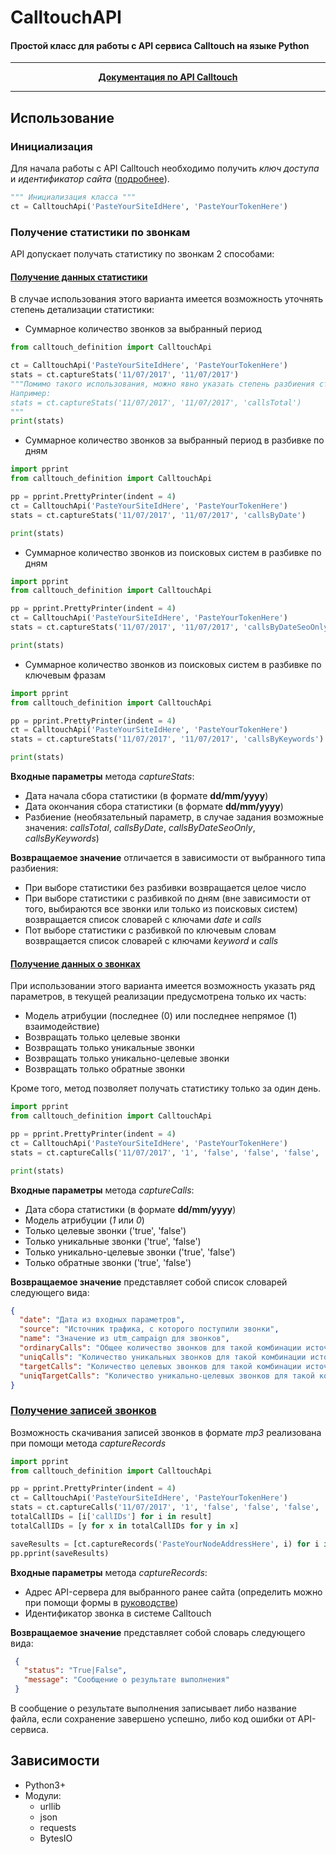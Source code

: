 # CalltouchAPI
#### Простой класс для работы с API сервиса Calltouch на языке Python

---

<p align="center">
<b><a href = "https://support.calltouch.ru/hc/ru/sections/201900285">Документация по API Calltouch</a></b>
</p>

---

## Использование 

### Инициализация

Для начала работы с API Calltouch необходимо получить *ключ доступа* и *идентификатор сайта* ([подробнее](https://support.calltouch.ru/hc/ru/articles/209242609)).

```python
""" Инициализация класса """
ct = CalltouchApi('PasteYourSiteIdHere', 'PasteYourTokenHere')
```

### Получение статистики по звонкам

API допускает получать статистику по звонкам 2 способами:

#### [Получение данных статистики](https://support.calltouch.ru/hc/ru/articles/209230609)

  В случае использования этого варианта имеется возможность уточнять степень детализации статистики:
  - Суммарное количество звонков за выбранный период
 
  ```python
  from calltouch_definition import CalltouchApi
  
  ct = CalltouchApi('PasteYourSiteIdHere', 'PasteYourTokenHere')
  stats = ct.captureStats('11/07/2017', '11/07/2017')
  """Помимо такого использования, можно явно указать степень разбиения статистики.
  Например:
  stats = ct.captureStats('11/07/2017', '11/07/2017', 'callsTotal')
  """
  print(stats)
  ```

  - Суммарное количество звонков за выбранный период в разбивке по дням
  ```python
  import pprint
  from calltouch_definition import CalltouchApi
  
  pp = pprint.PrettyPrinter(indent = 4)
  ct = CalltouchApi('PasteYourSiteIdHere', 'PasteYourTokenHere')
  stats = ct.captureStats('11/07/2017', '11/07/2017', 'callsByDate')
  
  print(stats)
  ```
  - Суммарное количество звонков из поисковых систем в разбивке по дням
  ```python
  import pprint
  from calltouch_definition import CalltouchApi
  
  pp = pprint.PrettyPrinter(indent = 4)
  ct = CalltouchApi('PasteYourSiteIdHere', 'PasteYourTokenHere')
  stats = ct.captureStats('11/07/2017', '11/07/2017', 'callsByDateSeoOnly')
  
  print(stats)
  ```
  - Суммарное количество звонков из поисковых систем в разбивке по ключевым фразам
  ```python
  import pprint
  from calltouch_definition import CalltouchApi
  
  pp = pprint.PrettyPrinter(indent = 4)
  ct = CalltouchApi('PasteYourSiteIdHere', 'PasteYourTokenHere')
  stats = ct.captureStats('11/07/2017', '11/07/2017', 'callsByKeywords')
  
  print(stats)
  ```
  **Входные параметры** метода *captureStats*:
  
  - Дата начала сбора статистики (в формате **dd/mm/yyyy**)
  - Дата окончания сбора статистики (в формате **dd/mm/yyyy**)
  - Разбиение (необязательный параметр, в случае задания возможные значения: *callsTotal*, *callsByDate*, *callsByDateSeoOnly*, *callsByKeywords*)
  
  **Возвращаемое значение** отличается в зависимости от выбранного типа разбиения:
  
  - При выборе статистики без разбивки возвращается целое число
  - При выборе статистики с разбивкой по дням (вне зависимости от того, выбираются все звонки или только из поисковых систем) возвращается список словарей с ключами *date* и *calls*
  - Пот выборе статистики с разбивкой по ключевым словам возвращается список словарей с ключами *keyword* и *calls*
    
#### [Получение данных о звонках](https://support.calltouch.ru/hc/ru/articles/209231269)

  При использовании этого варианта имеется возможность указать ряд параметров, в текущей реализации предусмотрена только их часть:
  
   - Модель атрибуции (последнее (0) или последнее непрямое (1) взаимодействие)
   - Возвращать только целевые звонки
   - Возвращать только уникальные звонки
   - Возвращать только уникально-целевые звонки
   - Возвращать только обратные звонки
   
  Кроме того, метод позволяет получать статистику только за один день.
  
  ```python
  import pprint
  from calltouch_definition import CalltouchApi
  
  pp = pprint.PrettyPrinter(indent = 4)
  ct = CalltouchApi('PasteYourSiteIdHere', 'PasteYourTokenHere')
  stats = ct.captureCalls('11/07/2017', '1', 'false', 'false', 'false', 'false')
  
  print(stats)
  ```
  
  **Входные параметры** метода *captureCalls*:
  
  - Дата сбора статистики (в формате **dd/mm/yyyy**)
  - Модель атрибуции (*1* или *0*)
  - Только целевые звонки ('true', 'false')
  - Только уникальные звонки ('true', 'false')
  - Только уникально-целевые звонки ('true', 'false')
  - Только обратные звонки ('true', 'false')
  
  **Возвращаемое значение** представляет собой список словарей следующего вида:
  
  ```json
  {
    "date": "Дата из входных параметров",
    "source": "Источник трафика, с которого поступили звонки",
    "name": "Значение из utm_campaign для звонков",
    "ordinaryCalls": "Общее количество звонков для такой комбинации источника/кампании",
    "uniqCalls": "Количество уникальных звонков для такой комбинации источника/кампании",
    "targetCalls": "Количество целевых звонков для такой комбинации источника/кампании",
    "uniqTargetCalls": "Количество уникально-целевых звонков для такой комбинации источника/кампании"
  }
  ```
  
  ### [Получение записей звонков](https://support.calltouch.ru/hc/ru/articles/209189625)
  
  Возможность скачивания записей звонков в формате *mp3* реализована при помощи метода *captureRecords*
  
  ```python
  import pprint
  from calltouch_definition import CalltouchApi
  
  pp = pprint.PrettyPrinter(indent = 4)
  ct = CalltouchApi('PasteYourSiteIdHere', 'PasteYourTokenHere')
  stats = ct.captureCalls('11/07/2017', '1', 'false', 'false', 'false', 'false')
  totalCallIDs = [i['callIDs'] for i in result]
  totalCallIDs = [y for x in totalCallIDs for y in x]
  
  saveResults = [ct.captureRecords('PasteYourNodeAddressHere', i) for i in totalCallIDs]
  pp.pprint(saveResults)
  ```
  **Входные параметры** метода *captureRecords*:
  
   - Адрес API-сервера для выбранного ранее сайта (определить можно при помощи формы в [руководстве](https://support.calltouch.ru/hc/ru/articles/209189625))
   - Идентификатор звонка в системе Calltouch
   
   **Возвращаемое значение** представляет собой словарь следующего вида:
   
   ```json
    {
      "status": "True|False",
      "message": "Сообщение о результате выполнения"
    }
   ```
   В сообщение о результате выполнения записывает либо название файла, если сохранение завершено успешно, либо код ошибки от API-сервиса.
   
## Зависимости
   
  - Python3+
  - Модули:
    - urllib
    - json
    - requests
    - BytesIO
  
